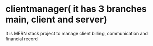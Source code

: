 # clientmanager( it has 3 branches main, client and server)
It is MERN stack project to manage client billing, communication and financial record
